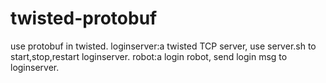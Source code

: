 # twisted-protobuf
use protobuf in twisted.
loginserver:a twisted TCP server, use server.sh to start,stop,restart loginserver.
robot:a login robot, send login msg to loginserver.
